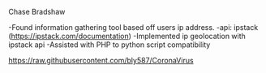 Chase Bradshaw

-Found information gathering tool based off users ip address.
-api: ipstack (https://ipstack.com/documentation)
-Implemented ip geolocation with ipstack api
-Assisted with PHP to python script compatibility

https://raw.githubusercontent.com/bly587/CoronaVirus


 